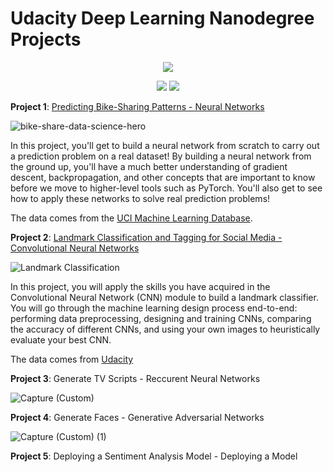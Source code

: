 # Udacity Deep Learning Nanodegree Projects

<p align='center'>
<a href="https://www.udacity.com/" target="_blank">
<img src="https://user-images.githubusercontent.com/47558926/123519864-72011e80-d6b6-11eb-8d66-64eff640ba0e.png" />
  </a>
</p>

<p align='center'>
<img src="https://img.shields.io/badge/PyTorch%20-%23EE4C2C.svg?&style=for-the-badge&logo=PyTorch&logoColor=white" /> <img src="https://img.shields.io/badge/python%20-%2314354C.svg?&style=for-the-badge&logo=python&logoColor=white"/>
</p>

**Project 1**: [Predicting Bike-Sharing Patterns - Neural Networks](https://github.com/tselest/Udacity_Deep_Learning_ND_Projects/tree/main/Predicting%20Bike%20Sharing%20Patterns)

![bike-share-data-science-hero](https://user-images.githubusercontent.com/47558926/123308703-a943c400-d52c-11eb-8e64-7a74ae2f16fe.png)

In this project, you'll get to build a neural network from scratch to carry out a prediction problem on a real dataset! By building a neural network from the ground up, you'll have a much better understanding of gradient descent, backpropagation, and other concepts that are important to know before we move to higher-level tools such as PyTorch. You'll also get to see how to apply these networks to solve real prediction problems!

The data comes from the [UCI Machine Learning Database](https://archive.ics.uci.edu/ml/datasets/Bike+Sharing+Dataset).

**Project 2**: [Landmark Classification and Tagging for Social Media - Convolutional Neural Networks](https://github.com/tselest/Udacity_Deep_Learning_ND_Projects/tree/main/Landmark%20Classification%20and%20Tagging%20for%20Social%20Media)

![Landmark Classification](https://user-images.githubusercontent.com/47558926/123312104-9206d580-d530-11eb-8f58-9a37a15be704.jpg)

In this project, you will apply the skills you have acquired in the Convolutional Neural Network (CNN) module to build a landmark classifier. You will go through the machine learning design process end-to-end: performing data preprocessing, designing and training CNNs, comparing the accuracy of different CNNs, and using your own images to heuristically evaluate your best CNN.

The data comes from [Udacity](https://udacity-dlnfd.s3-us-west-1.amazonaws.com/datasets/landmark_images.zip)

**Project 3**: Generate TV Scripts - Reccurent Neural Networks

![Capture (Custom)](https://user-images.githubusercontent.com/47558926/131215030-cd7d152b-7c5b-4d4b-b5ec-e3390e040606.PNG)

**Project 4**: Generate Faces - Generative Adversarial Networks

![Capture (Custom) (1)](https://user-images.githubusercontent.com/47558926/131215164-e3d9c8f9-1b74-4346-9cb7-2495e8054116.PNG)

**Project 5**: Deploying a Sentiment Analysis Model - Deploying a Model
